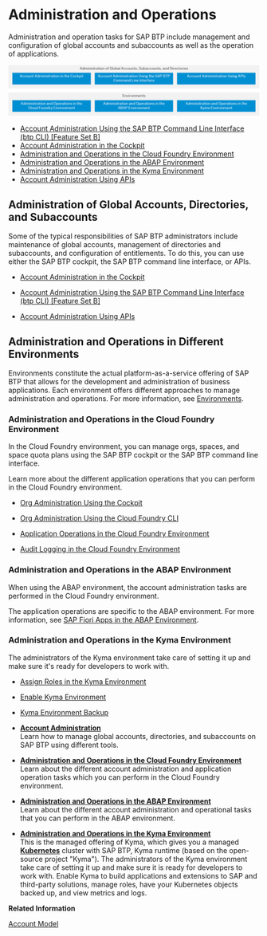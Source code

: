 <!-- loioe183664210cf460796de3d90ca6bb6c3 -->

# Administration and Operations

Administration and operation tasks for SAP BTP include management and configuration of global accounts and subaccounts as well as the operation of applications.



![](images/Image_Map_AdministrationOverview_1c918f7.png)

-   [Account Administration Using the SAP BTP Command Line Interface \(btp CLI\) \[Feature Set B\]](Account_Administration_Using_the_SAP_BTP_Command_Line_Interface_(btp_CLI)_Feature_Set_B_7c6df2d.md)
-   [Account Administration in the Cockpit](Account_Administration_in_the_Cockpit_8061ecc.md)
-   [Administration and Operations in the Cloud Foundry Environment](Administration_and_Operations_in_the_Cloud_Foundry_Environment_a6b3b81.md)
-   [Administration and Operations in the ABAP Environment](Administration_and_Operations_in_the_ABAP_Environment_c4fd102.md)
-   [Administration and Operations in the Kyma Environment](Administration_and_Operations_in_the_Kyma_Environment_b8e1686.md)
-   [Account Administration Using APIs](Account_Administration_Using_APIs_1c8db14.md)



<a name="loioe183664210cf460796de3d90ca6bb6c3__section_vr1_hhl_rlb"/>

## Administration of Global Accounts, Directories, and Subaccounts

Some of the typical responsibilities of SAP BTP administrators include maintenance of global accounts, management of directories and subaccounts, and configuration of entitlements. To do this, you can use either the SAP BTP cockpit, the SAP BTP command line interface, or APIs.

-   [Account Administration in the Cockpit](Account_Administration_in_the_Cockpit_8061ecc.md)

-   [Account Administration Using the SAP BTP Command Line Interface \(btp CLI\) \[Feature Set B\]](Account_Administration_Using_the_SAP_BTP_Command_Line_Interface_(btp_CLI)_Feature_Set_B_7c6df2d.md)

-   [Account Administration Using APIs](Account_Administration_Using_APIs_1c8db14.md)




<a name="loioe183664210cf460796de3d90ca6bb6c3__section_vvd_d3l_rlb"/>

## Administration and Operations in Different Environments

Environments constitute the actual platform-as-a-service offering of SAP BTP that allows for the development and administration of business applications. Each environment offers different approaches to manage administration and operations. For more information, see [Environments](../10-concepts/Environments_15547f7.md).



### Administration and Operations in the Cloud Foundry Environment

In the Cloud Foundry environment, you can manage orgs, spaces, and space quota plans using the SAP BTP cockpit or the SAP BTP command line interface.

Learn more about the different application operations that you can perform in the Cloud Foundry environment.

-   [Org Administration Using the Cockpit](Org_Administration_Using_the_Cockpit_c4c25cc.md)

-   [Org Administration Using the Cloud Foundry CLI](Org_Administration_Using_the_Cloud_Foundry_CLI_927377f.md)

-   [Application Operations in the Cloud Foundry Environment](Application_Operations_in_the_Cloud_Foundry_Environment_0f1286a.md)

-   [Audit Logging in the Cloud Foundry Environment](Audit_Logging_in_the_Cloud_Foundry_Environment_f92c86a.md)




### Administration and Operations in the ABAP Environment

When using the ABAP environment, the account administration tasks are performed in the Cloud Foundry environment.

The application operations are specific to the ABAP environment. For more information, see [SAP Fiori Apps in the ABAP Environment](SAP_Fiori_Apps_in_the_ABAP_Environment_dbfaac8.md).



### Administration and Operations in the Kyma Environment

The administrators of the Kyma environment take care of setting it up and make sure it's ready for developers to work with.

-   [Assign Roles in the Kyma Environment](Assign_Roles_in_the_Kyma_Environment_148ae38.md)

-   [Enable Kyma Environment](Enable_Kyma_Environment_09dd313.md)

-   [Kyma Environment Backup](Kyma_Environment_Backup_ab959cf.md)


-   **[Account Administration](Account_Administration_5d62ec8.md "Learn how to manage global accounts, directories, and subaccounts on SAP BTP using different tools.")**  
Learn how to manage global accounts, directories, and subaccounts on SAP BTP using different tools.
-   **[Administration and Operations in the Cloud Foundry Environment](Administration_and_Operations_in_the_Cloud_Foundry_Environment_a6b3b81.md "Learn about the different account administration and application operation tasks which you can perform in the Cloud
                                Foundry environment. ")**  
Learn about the different account administration and application operation tasks which you can perform in the Cloud Foundry environment.
-   **[Administration and Operations in the ABAP Environment](Administration_and_Operations_in_the_ABAP_Environment_c4fd102.md "Learn about the different account administration and operational tasks that you can perform in the ABAP environment.")**  
Learn about the different account administration and operational tasks that you can perform in the ABAP environment.
-   **[Administration and Operations in the Kyma Environment](Administration_and_Operations_in_the_Kyma_Environment_b8e1686.md "This is the managed offering of Kyma, which gives you a managed Kubernetes cluster with
		SAP BTP, Kyma runtime (based on the
		open-source project &quot;Kyma&quot;). The
		administrators of the Kyma environment take care of setting it up and make sure it is ready
		for developers to work with. Enable Kyma to build applications and extensions to SAP and
		third-party solutions, manage roles, have your Kubernetes objects backed up, and view
		metrics and logs. ")**  
This is the managed offering of Kyma, which gives you a managed **[Kubernetes](../../../../../../../../../../../../https://kubernetes.io)** cluster with SAP BTP, Kyma runtime \(based on the open-source project "Kyma"\). The administrators of the Kyma environment take care of setting it up and make sure it is ready for developers to work with. Enable Kyma to build applications and extensions to SAP and third-party solutions, manage roles, have your Kubernetes objects backed up, and view metrics and logs.

**Related Information**  


[Account Model](../10-concepts/Account_Model_8ed4a70.md#loio8ed4a705efa0431b910056c0acdbf377 "Learn more about the different types of accounts on SAP BTP and how they relate to each other.")

